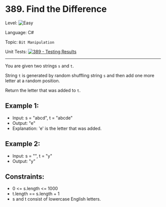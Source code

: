 # 389. Find the Difference

Level: ![Easy](https://img.shields.io/badge/Easy-lightgreen)

Language: C#

Topic: `Bit Manipulation`

Unit Tests: [![389 - Testing Results](https://github.com/F4NT0/My-LeetCode-Solvings/actions/workflows/389.yml/badge.svg)](https://github.com/F4NT0/My-LeetCode-Solvings/actions/workflows/389.yml)

---

You are given two strings `s` and `t`.

String `t` is generated by random shuffling string `s` and then add one more letter at a random position.

Return the letter that was added to `t`.

## Example 1:

- Input: s = "abcd", t = "abcde"
- Output: "e"
- Explanation: 'e' is the letter that was added.

## Example 2:

- Input: s = "", t = "y"
- Output: "y"
 

## Constraints:

- 0 <= s.length <= 1000
- t.length == s.length + 1
- s and t consist of lowercase English letters.

